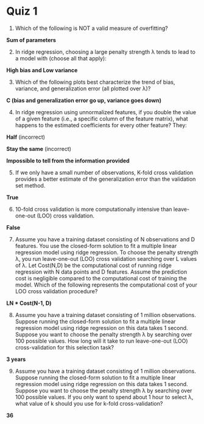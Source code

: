 # Quiz 1

1. Which of the following is NOT a valid measure of overfitting?

**Sum of parameters**

2. In ridge regression, choosing a large penalty strength λ tends to lead to a model with (choose all that apply):

**High bias and Low variance**

3. Which of the following plots best characterize the trend of bias, variance, and generalization error (all plotted over λ)?

**C (bias and generalization error go up, variance goes down)**

4. In ridge regression using unnormalized features, if you double the value of a given feature (i.e., a specific column of the feature matrix), what happens to the estimated coefficients for every other feature? They:

**Half**
(incorrect)

**Stay the same**
(incorrect)

**Impossible to tell from the information provided**

5. If we only have a small number of observations, K-fold cross validation provides a better estimate of the generalization error than the validation set method.

**True**

6. 10-fold cross validation is more computationally intensive than leave-one-out (LOO) cross validation.

**False**

7. Assume you have a training dataset consisting of N observations and D features. You use the closed-form solution to fit a multiple linear regression model using ridge regression. To choose the penalty strength λ, you run leave-one-out (LOO) cross validation searching over L values of λ. Let Cost(N,D) be the computational cost of running ridge regression with N data points and D features. Assume the prediction cost is negligible compared to the computational cost of training the model. Which of the following represents the computational cost of your LOO cross validation procedure?

**LN * Cost(N-1, D)**

8. Assume you have a training dataset consisting of 1 million observations. Suppose running the closed-form solution to fit a multiple linear regression model using ridge regression on this data takes 1 second. Suppose you want to choose the penalty strength λ by searching over 100 possible values. How long will it take to run leave-one-out (LOO) cross-validation for this selection task?

**3 years**

9. Assume you have a training dataset consisting of 1 million observations. Suppose running the closed-form solution to fit a multiple linear regression model using ridge regression on this data takes 1 second. Suppose you want to choose the penalty strength λ by searching over 100 possible values. If you only want to spend about 1 hour to select λ, what value of k should you use for k-fold cross-validation?

**36**